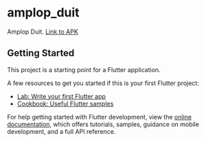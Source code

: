 # amplop_duit

Amplop Duit. [Link to APK](https://drive.google.com/drive/folders/10e1JBpmUS6Wue18EV27dm-fjVtUbplIA?usp=sharing)

## Getting Started

This project is a starting point for a Flutter application.

A few resources to get you started if this is your first Flutter project:

- [Lab: Write your first Flutter app](https://docs.flutter.dev/get-started/codelab)
- [Cookbook: Useful Flutter samples](https://docs.flutter.dev/cookbook)

For help getting started with Flutter development, view the
[online documentation](https://docs.flutter.dev/), which offers tutorials,
samples, guidance on mobile development, and a full API reference.
